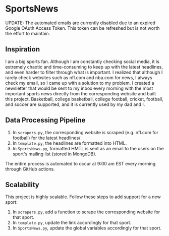 # SportsNews

UPDATE: The automated emails are currently disabled due to an expired Google OAuth Access Token. This token can be refreshed but is not worth the effort to maintain.

## Inspiration

I am a big sports fan. Although I am constantly checking social media, it is extremely chaotic and time-consuming to keep up with the latest headlines, and even harder to filter through what is important. I realized that although I rarely check websites such as nfl.com and nba.com for news, I always check my email, so I came up with a solution to my problem. I created a newsletter that would be sent to my inbox every morning with the most important sports news directly from the corresponding website and built this project. Basketball, college basketball, college football, cricket, football, and soccer are supported, and it is currently used by my dad and I.

## Data Processing Pipeline

1. In `scrapers.py`, the corresponding website is scraped (e.g. nfl.com for football) for the latest headlines/
2. In `template.py`, the headlines are formatted into HTML.
3. In `SportsNews.py`, formatted HMTL is sent as an email to the users on the sport's mailing list (stored in MongoDB).

The entire process is automated to occur at 9:00 am EST every morning through GitHub actions. 

## Scalability

This project is highly scalable. Follow these steps to add support for a new sport:
1. In `scrapers.py`, add a function to scrape the corresponding website for that sport.
2. In `template.py`, update the link accordingly for that sport.
3. In `SportsNews.py`, update the global variables accordingly for that sport.
